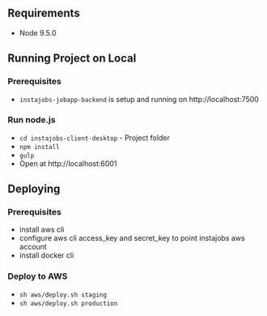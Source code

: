 ## Requirements
- Node 9.5.0

## Running Project on Local

### Prerequisites

- `instajobs-jobapp-backend` is setup and running on  http://localhost:7500

### Run node.js

- `cd instajobs-client-desktop` - Project folder
- `npm install`
- `gulp`
- Open at http://localhost:6001

## Deploying

### Prerequisites

- install aws cli 
- configure aws cli access_key and secret_key to point instajobs aws account
- install docker cli

### Deploy to AWS 

- `sh aws/deploy.sh staging`
- `sh aws/deploy.sh production`

